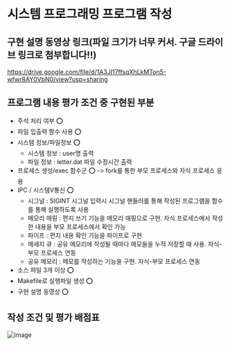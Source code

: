 # 시스템 프로그래밍 프로그램 작성

## 구현 설명 동영상 링크(파일 크기가 너무 커서. 구글 드라이브 링크로 첨부합니다!!)
https://drive.google.com/file/d/1A3JI17ffsqXhLkMTon5-wfwr8AY0VbN0/view?usp=sharing

## 프로그램 내용 평가 조건 중 구현된 부분
* 주석 처리 여부 ⭕
* 파일 입출력 함수 사용 ⭕
* 시스템 정보/파일정보 ⭕
  * 시스템 정보 : user명 출력
  * 파일 정보 : letter.dat 파일 수정시간 출력
* 프로세스 생성/exec 함수군 ⭕ -> fork를 통한 부모 프로세스와 자식 프로세스 응용
* IPC / 시스템V통신 ⭕
    * 시그널 : SIGINT 시그널 입력시 시그널 핸들러를 통해 작성된 프로그램을 함수를 통해 실행하도록 사용
    * 메모리 매핑 : 편지 쓰기 기능을 메모리 매핑으로 구현. 자식 프로세스에서 작성한 내용을 부모 프로세스에서 확인 가능
    * 파이프 : 편지 내용 확인 기능을 파이프로 구현
    * 메세지 큐 : 공유 메모리에 작성될 때마다 메모들을 누적 저장할 때 사용. 자식-부모 프로세스 연동
    * 공유 메모리 : 메모를 작성하는 기능을 구현. 자식-부모 프로세스 연동
* 소스 파일 3개 이상 ⭕
* Makefile로 실행파일 생성 ⭕
* 구현 설명 동영상 ⭕

  
## 작성 조건 및 평가 배점표
![image](https://github.com/younlav/system-programming/assets/165302429/c9b28b9f-e208-4358-aead-7f7f9df65ed5)
